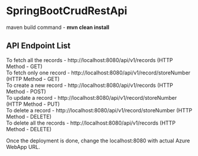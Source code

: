 # SpringBootCrudRestApi

maven build command - **mvn clean install**

API Endpoint List
-----------------
To fetch all the records  - http://localhost:8080/api/v1/records (HTTP Method - GET) <br />
To fetch only one record  - http://localhost:8080/api/v1/record/storeNumber (HTTP Method - GET) <br />
To create a new record    - http://localhost:8080/api/v1/records (HTTP Method - POST) <br />
To update a record        - http://localhost:8080/api/v1/record/storeNumber (HTTP Method - PUT) <br />
To delete a record        - http://localhost:8080/api/v1/record/storeNumber (HTTP Method - DELETE) <br />
To delete all the records - http://localhost:8080/api/v1/records (HTTP Method - DELETE) <br />

Once the deployment is done, change the localhost:8080 with actual Azure WebApp URL.

